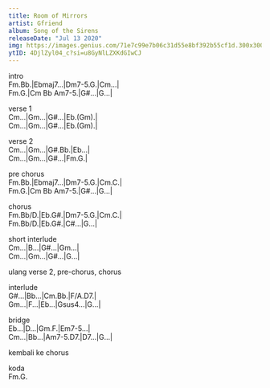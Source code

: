 ```yaml
---
title: Room of Mirrors
artist: Gfriend
album: Song of the Sirens
releaseDate: "Jul 13 2020"
img: https://images.genius.com/71e7c99e7b06c31d55e8bf392b55cf1d.300x300x1.jpg
ytID: 4DjlZyl04_c?si=u8GyNlLZXKdGIwCJ
---
```


intro <br>
Fm.Bb.|Ebmaj7...|Dm7-5.G.|Cm...| <br>
Fm.G.|Cm Bb Am7-5.|G#...|G...| <br>

verse 1 <br>
Cm...|Gm...|G#...|Eb.(Gm).| <br>
Cm...|Gm...|G#...|Eb.(Gm).| <br>

verse 2 <br>
Cm...|Gm...|G#.Bb.|Eb...| <br>
Cm...|Gm...|G#...|Fm.G.| <br>

pre chorus <br>
Fm.Bb.|Ebmaj7...|Dm7-5.G.|Cm.C.| <br>
Fm.G.|Cm Bb Am7-5.|G#...|G...| <br>

chorus <br>
Fm.Bb/D.|Eb.G#.|Dm7-5.G.|Cm.C.| <br>
Fm.Bb/D.|Eb.G#.|C#...|G...| <br>

short interlude <br>
Cm...|B...|G#...|Gm...| <br>
Cm...|Gm...|G#...|G...| <br>

ulang verse 2, pre-chorus, chorus <br>

interlude  <br>
G#...|Bb...|Cm.Bb.|F/A.D7.| <br>
Gm...|F...|Eb...|Gsus4...|G...| <br>

bridge <br>
Eb...|D...|Gm.F.|Em7-5...| <br>
Cm...|Bb...|Am7-5.D7.|D7...|G...| <br>

kembali ke chorus <br>

koda <br>
Fm.G. <br>
